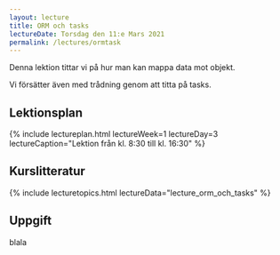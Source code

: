 ```yaml
---
layout: lecture
title: ORM och tasks
lectureDate: Torsdag den 11:e Mars 2021
permalink: /lectures/ormtask
---
```


Denna lektion tittar vi på hur man kan mappa data mot objekt.

Vi försätter även med trådning genom att titta på tasks.

## Lektionsplan

{% include lectureplan.html lectureWeek=1 lectureDay=3 lectureCaption="Lektion från kl. 8:30 till kl. 16:30" %}

## Kurslitteratur

{% include lecturetopics.html lectureData="lecture_orm_och_tasks" %}

## Uppgift

blala